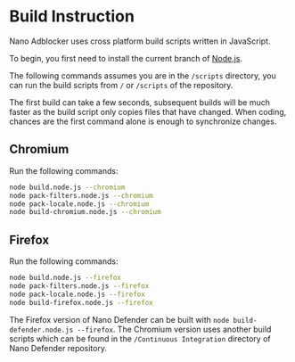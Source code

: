 # Build Instruction

Nano Adblocker uses cross platform build scripts written in JavaScript. 

To begin, you first need to install the current branch of [Node.js](https://nodejs.org/). 

The following commands assumes you are in the `/scripts` directory, you can run the build scripts from `/` or `/scripts` of 
the repository. 

The first build can take a few seconds, subsequent builds will be much faster as the build script only copies files that have 
changed. When coding, chances are the first command alone is enough to synchronize changes. 

## Chromium

Run the following commands: 
```bash
node build.node.js --chromium
node pack-filters.node.js --chromium
node pack-locale.node.js --chromium
node build-chromium.node.js --chromium
```

## Firefox

Run the following commands: 
```bash
node build.node.js --firefox
node pack-filters.node.js --firefox
node pack-locale.node.js --firefox
node build-firefox.node.js --firefox
```

The Firefox version of Nano Defender can be built with `node build-defender.node.js --firefox`. The Chromium version uses another 
build scripts which can be found in the `/Continuous Integration` directory of Nano Defender repository. 
